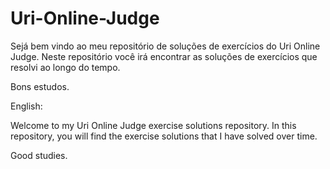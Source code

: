 # Uri-Online-Judge
Sejá bem vindo ao meu repositório de soluções de exercícios do Uri Online Judge. Neste repositório você irá encontrar as soluções de exercícios que resolvi ao longo do tempo.

Bons estudos.

English:

Welcome to my Uri Online Judge exercise solutions repository. In this repository, you will find the exercise solutions that I have solved over time.

Good studies.
